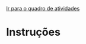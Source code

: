 [Ir para o quadro de atividades](https://github.com/ops-org/projeto-novo-eleitor/projects/11)
# Instruções
